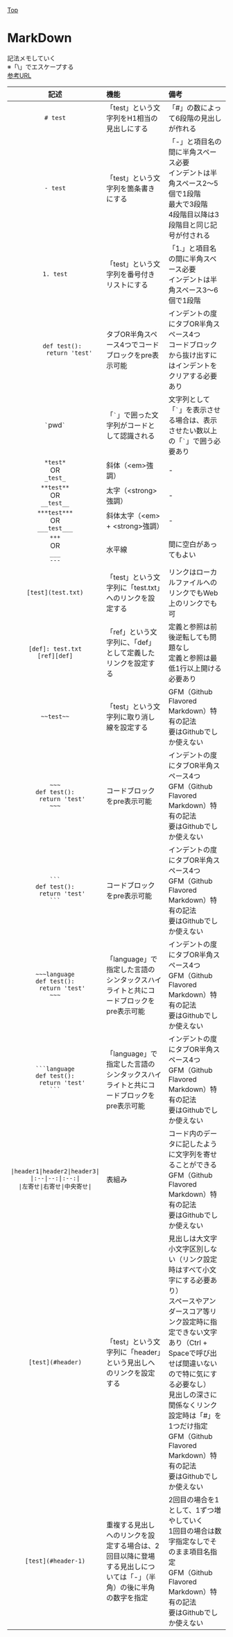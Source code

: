 [Top](README.md)

# MarkDown
記法メモしていく<br>
※「\」でエスケープする<br>
[参考URL](https://qiita.com/tbpgr/items/989c6badefff69377da7)

|記述|機能|備考|
|:--:|:--|:--|
|`# test`|「test」という文字列をH1相当の見出しにする|「#」の数によって6段階の見出しが作れる|
|`- test`|「test」という文字列を箇条書きにする|「-」と項目名の間に半角スペース必要<br>インデントは半角スペース2～5個で1段階<br>最大で3段階<br>4段階目以降は3段階目と同じ記号が付される|
|`1. test`|「test」という文字列を番号付きリストにする|「1.」と項目名の間に半角スペース必要<br>インデントは半角スペース3～6個で1段階|
|`    def test():`<br>`        return 'test'`|タブOR半角スペース4つでコードブロックをpre表示可能|インデントの度にタブOR半角スペース4つ<br>コードブロックから抜け出すにはインデントをクリアする必要あり|
|`` ` ``pwd`` ` ``|「`` ` ``」で囲った文字列がコードとして認識される|文字列として「`` ` ``」を表示させる場合は、表示させたい数以上の「`` ` ``」で囲う必要あり|
|`*test*`<br>OR<br>`_test_`|斜体（\<em>強調）|-|
|`**test**`<br>OR<br>`__test__`|太字（\<strong>強調）|-|
|`***test***`<br>OR<br>`___test___`|斜体太字（\<em> + \<strong>強調）|-|
|`***`<br>OR<br>`___`<br>`---`|水平線|間に空白があってもよい|
|`[test](test.txt)`|「test」という文字列に「test.txt」へのリンクを設定する|リンクはローカルファイルへのリンクでもWeb上のリンクでも可|
|`[def]: test.txt`<br>`[ref][def]`|「ref」という文字列に、「def」として定義したリンクを設定する|定義と参照は前後逆転しても問題なし<br>定義と参照は最低1行以上開ける必要あり|
|`~~test~~`|「test」という文字列に取り消し線を設定する|GFM（Github Flavored Markdown）特有の記法<br>要はGithubでしか使えない|
|`~~~`<br>`def test():`<br>`    return 'test'`<br>`~~~`|コードブロックをpre表示可能|インデントの度にタブOR半角スペース4つ<br>GFM（Github Flavored Markdown）特有の記法<br>要はGithubでしか使えない|
|```` ``` ````<br>`def test():`<br>`    return 'test'`<br>```` ``` ````|コードブロックをpre表示可能|インデントの度にタブOR半角スペース4つ<br>GFM（Github Flavored Markdown）特有の記法<br>要はGithubでしか使えない|
|`~~~language`<br>`def test():`<br>`    return 'test'`<br>`~~~`|「language」で指定した言語のシンタックスハイライトと共にコードブロックをpre表示可能|インデントの度にタブOR半角スペース4つ<br>GFM（Github Flavored Markdown）特有の記法<br>要はGithubでしか使えない|
|```` ```language ````<br>`def test():`<br>`    return 'test'`<br>```` ``` ````|「language」で指定した言語のシンタックスハイライトと共にコードブロックをpre表示可能|インデントの度にタブOR半角スペース4つ<br>GFM（Github Flavored Markdown）特有の記法<br>要はGithubでしか使えない|
|`\|header1\|header2\|header3\|`<br>`\|:--\|--:\|:--:\|`<br>`\|左寄せ\|右寄せ\|中央寄せ\|`|表組み|コード内のデータに記したように文字列を寄せることができる<br>GFM（Github Flavored Markdown）特有の記法<br>要はGithubでしか使えない|
|`[test](#header)`|「test」という文字列に「header」という見出しへのリンクを設定する|見出しは大文字小文字区別しない（リンク設定時はすべて小文字にする必要あり）<br>スペースやアンダースコア等リンク設定時に指定できない文字あり（Ctrl + Spaceで呼び出せば間違いないので特に気にする必要なし）<br>見出しの深さに関係なくリンク設定時は「#」を1つだけ指定<br>GFM（Github Flavored Markdown）特有の記法<br>要はGithubでしか使えない|
|`[test](#header-1)`|重複する見出しへのリンクを設定する場合は、2回目以降に登場する見出しについては「-」（半角）の後に半角の数字を指定|2回目の場合を1として、1ずつ増やしていく<br>1回目の場合は数字指定なしでそのまま項目名指定<br>GFM（Github Flavored Markdown）特有の記法<br>要はGithubでしか使えない|